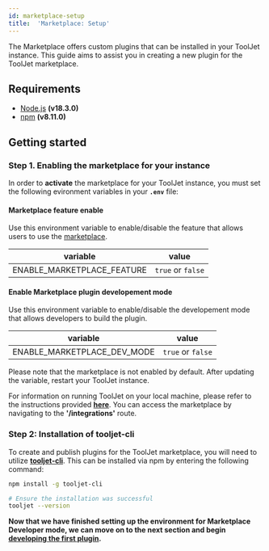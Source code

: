 ```yaml
---
id: marketplace-setup
title:  'Marketplace: Setup'
---
```


The Marketplace offers custom plugins that can be installed in your ToolJet instance. This guide aims to assist you in creating a new plugin for the ToolJet marketplace.

## Requirements
- [Node.js](https://nodejs.org/en/download/) **(v18.3.0)**
- [npm](https://www.npmjs.com/get-npm) **(v8.11.0)**

## Getting started

### Step 1. Enabling the marketplace for your instance

In order to **activate** the marketplace for your ToolJet instance, you must set the following evironment variables in your **`.env`** file:

#### Marketplace feature enable

Use this environment variable to enable/disable the feature that allows users to use the [marketplace](/docs/marketplace).

| variable                   | value             |
| -------------------------- | ----------------- |
| ENABLE_MARKETPLACE_FEATURE | `true` or `false` |

#### Enable Marketplace plugin developement mode

Use this environment variable to enable/disable the developement mode that allows developers to build the plugin.

| variable                   | value             |
| -------------------------- | ----------------- |
| ENABLE_MARKETPLACE_DEV_MODE | `true` or `false` |


Please note that the marketplace is not enabled by default. After updating the variable, restart your ToolJet instance. 

For information on running ToolJet on your local machine, please refer to the instructions provided **[here](/docs/category/contributing-guide)**. You can access the marketplace by navigating to the **'/integrations'** route.

### Step 2: Installation of tooljet-cli

To create and publish plugins for the ToolJet marketplace, you will need to utilize **[tooljet-cli](https://www.npmjs.com/package/@tooljet/cli)**. This can be installed via npm by entering the following command:
```bash
npm install -g tooljet-cli

# Ensure the installation was successful
tooljet --version
```

**Now that we have finished setting up the environment for Marketplace Developer mode, we can move on to the next section and begin [developing the first plugin](/docs/contributing-guide/marketplace/creating-a-plugin).**


